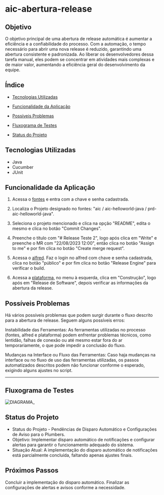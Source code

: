 # aic-abertura-release 


## Objetivo 

O objetivo principal de uma abertura de release automática é aumentar a eficiência e a confiabilidade do processo. Com a automação, o tempo necessário para abrir uma nova release é reduzido, garantindo uma abertura consistente e padronizada. Ao liberar os desenvolvedores dessa tarefa manual, eles podem se concentrar em atividades mais complexas e de maior valor, aumentando a eficiência geral do desenvolvimento da equipe.


## Índice

- <a href="#-tecnologias-utilizadas"> Tecnologias Utilizadas</a>

- <a href="#-funcionalidade-da-aplicacao"> Funcionalidade da Aplicação</a>

- <a href="#-possiveis-problemas"> Possíveis Problemas</a>

- <a href="#-fluxograma-de-testes">Fluxograma de Testes</a>

- <a href="#-status-do-projeto"> Status do Projeto</a>



## Tecnologias Utilizadas

- Java
- Cucumber 
- JUnit 

## Funcionalidade da Aplicação

1. Acessa o [fontes](https:fontes.intranet.bb.com.br) e entra com a chave e senha cadastrada.

2. Localiza o Projeto designado no fontes: "aic / aic-helloworld-java / prd-aic-helloworld-java".

3. Seleciona o projeto mencionado e clica na opção "README", edita o mesmo e clica no botão "Commit Changes".

4. Preenche o título com "# Release Teste 2", logo após clica em "Write" e preenche o MR com "22/08/2023 12:00", então clica no botão "Assign to me" e por fim clica no botão "Create merge request".

5. Acessa o [alfred](https://alfred.ci.intranet.bb.com.br/login). Faz o login no alfred com chave e senha cadastrada, clica no botão "público" e por fim clica no botão "Release Engine" para verificar o build. 

6. Acessa a [plataforma](https://plataforma.atendimento.bb.com.br:49286/estatico/gaw/app/spas/index/index.app.html?cd_modo_uso=19#/), no menu à esquerda, clica em "Construção", logo após em "Release de Software", depois verificar as informações da abertura da release.


## Possíveis Problemas 

Há vários possíveis problemas que podem surgir durante o fluxo descrito para a abertura de release. Seguem alguns possíveis erros:

Instabilidade das Ferramentas: As ferramentas utilizadas no processo (fontes, alfred e plataforma) podem enfrentar problemas técnicos, como lentidão, falhas de conexão ou até mesmo estar fora do ar temporariamente, o que pode impedir a conclusão do fluxo.

Mudanças na Interface ou Fluxo das Ferramentas: Caso haja mudanças na interface ou no fluxo de uso das ferramentas utilizadas, os passos automatizados descritos podem não funcionar conforme o esperado, exigindo alguns ajustes no script.

***


## Fluxograma de Testes 

![DIAGRAMA_](/uploads/3057da92cf57a6bd24210eeedb3e1eb1/DIAGRAMA_.png)


## Status do Projeto

- Status do Projeto - Pendências de Disparo Automático e Configurações de Aviso para o Plumbers.  
- Objetivo: Implementar disparo automático de notificações e configurar alertas para garantir o funcionamento adequado do sistema.
- Situação Atual: A implementação do disparo automático de notificações está parcialmente concluída, faltando apenas ajustes finais.


## Próximos Passos

Concluir a implementação do disparo automático. Finalizar as configurações de alertas e avisos conforme a necessidade.









